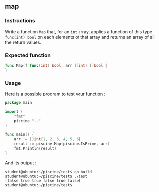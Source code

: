 ## map

### Instructions

Write a function `Map` that, for an `int` array, applies a function of this type `func(int) bool` on each elements of that array and returns an array of all the return values.

### Expected function

```go
func Map(f func(int) bool, arr []int) []bool {
}
```

### Usage

Here is a possible [program](TODO-LINK) to test your function :

```go
package main

import (
	"fmt"
	piscine ".."
)

func main() {
	arr := []int{1, 2, 3, 4, 5, 6}
	result := piscine.Map(piscine.IsPrime, arr)
	fmt.Println(result)
}
```

And its output :

```console
student@ubuntu:~/piscine/test$ go build
student@ubuntu:~/piscine/test$ ./test
[false true true false true false]
student@ubuntu:~/piscine/test$
```
